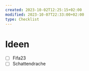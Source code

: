```yaml
---
created: 2023-10-02T12:25:15+02:00
modified: 2023-10-07T22:33:00+02:00
type: Checklist
---
```


# Ideen

- [ ] Fifa23
- [ ] Schattendrache
